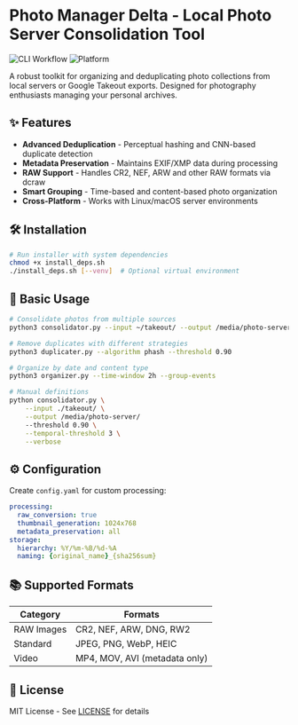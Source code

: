 # Photo Manager Delta - Local Photo Server Consolidation Tool

![CLI Workflow](https://img.shields.io/badge/CLI-Python3.8+-blue?logo=python)
![Platform](https://img.shields.io/badge/Platform-Linux%20%7C%20macOS-lightgrey)

A robust toolkit for organizing and deduplicating photo collections from local servers or Google Takeout exports. Designed for photography enthusiasts managing your personal archives.

## ✨ Features
- **Advanced Deduplication** - Perceptual hashing and CNN-based duplicate detection
- **Metadata Preservation** - Maintains EXIF/XMP data during processing
- **RAW Support** - Handles CR2, NEF, ARW and other RAW formats via dcraw
- **Smart Grouping** - Time-based and content-based photo organization
- **Cross-Platform** - Works with Linux/macOS server environments

## 🛠️ Installation
```bash
# Run installer with system dependencies
chmod +x install_deps.sh
./install_deps.sh [--venv]  # Optional virtual environment
```

## 🚀 Basic Usage
```bash
# Consolidate photos from multiple sources
python3 consolidator.py --input ~/takeout/ --output /media/photo-server/

# Remove duplicates with different strategies
python3 duplicater.py --algorithm phash --threshold 0.90

# Organize by date and content type
python3 organizer.py --time-window 2h --group-events

# Manual definitions
python consolidator.py \
    --input ./takeout/ \
    --output /media/photo-server/
    --threshold 0.90 \
    --temporal-threshold 3 \
    --verbose
```

## ⚙️ Configuration
Create `config.yaml` for custom processing:
```yaml
processing:
  raw_conversion: true
  thumbnail_generation: 1024x768
  metadata_preservation: all
storage:
  hierarchy: %Y/%m-%B/%d-%A
  naming: {original_name}_{sha256sum}
```

## 📚 Supported Formats
| Category      | Formats                          |
|---------------|----------------------------------|
| RAW Images    | CR2, NEF, ARW, DNG, RW2         |
| Standard      | JPEG, PNG, WebP, HEIC           |
| Video         | MP4, MOV, AVI (metadata only)   |

## 📄 License
MIT License - See [LICENSE](LICENSE) for details
